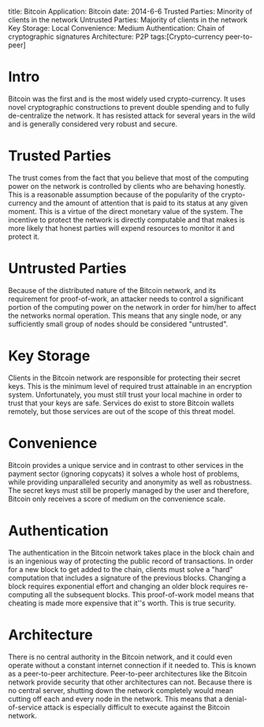title: Bitcoin
Application: Bitcoin
date: 2014-6-6
Trusted Parties: Minority of clients in the network
Untrusted Parties: Majority of clients in the network
Key Storage: Local
Convenience: Medium
Authentication: Chain of cryptographic signatures
Architecture: P2P
tags:[Crypto-currency peer-to-peer]

# Intro
Bitcoin was the first and is the most widely used crypto-currency. It uses
novel cryptographic constructions to prevent double spending and to fully 
de-centralize the network. It has resisted attack for several years in the wild
and is generally considered very robust and secure.

# Trusted Parties
The trust comes from the fact that you believe that most of the computing power
on the network is controlled by clients who are behaving honestly. This is a
reasonable assumption because of the popularity of the crypto-currency and the
amount of attention that is paid to its status at any given moment. This is a
virtue of the direct monetary value of the system. The incentive to protect
the network is directly computable and that makes is more likely that honest
parties will expend resources to monitor it and protect it.

# Untrusted Parties
Because of the distributed nature of the Bitcoin network, and its requirement
for proof-of-work, an attacker needs to control a significant portion of the
computing power on the network in order for him/her to affect the networks
normal operation. This means that any single node, or any sufficiently small
group of nodes should be considered "untrusted".

# Key Storage
Clients in the Bitcoin network are responsible for protecting their secret
keys. This is the minimum level of required trust attainable in an encryption
system. Unfortunately, you must still trust your local machine in order to
trust that your keys are safe. Services do exist to store Bitcoin wallets
remotely, but those services are out of the scope of this threat model.

# Convenience
Bitcoin provides a unique service and in contrast to other services in the
payment sector (ignoring copycats) it solves a whole host of problems, while
providing unparalleled security and anonymity as well as robustness. The
secret keys must still be properly managed by the user and therefore,
Bitcoin only receives a score of medium on the convenience scale.

# Authentication
The authentication in the Bitcoin network takes place in the block chain and is
an ingenious way of protecting the public record of transactions. In order for
a new block to get added to the chain, clients must solve a "hard" computation
that includes a signature of the previous blocks. Changing a block requires
exponential effort and changing an older block requires re-computing all the
subsequent blocks. This proof-of-work model means that cheating is made more
expensive that it''s worth. This is true security.

# Architecture
There is no central authority in the Bitcoin network, and it could even operate
without a constant internet connection if it needed to. This is known as a
peer-to-peer architecture. Peer-to-peer architectures like the Bitcoin network
provide security that other architectures can not. Because there is no central
server, shutting down the network completely would mean cutting off each and
every node in the network. This means that a denial-of-service attack is
especially difficult to execute against the Bitcoin network.


